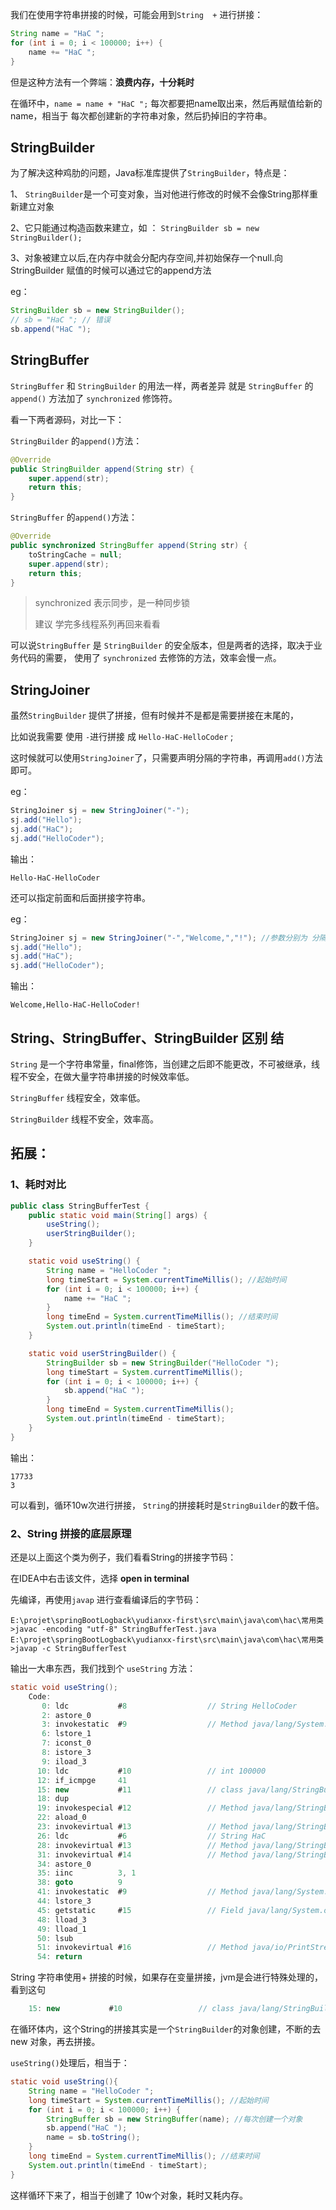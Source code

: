 我们在使用字符串拼接的时候，可能会用到`String  +` 进行拼接：

```java
String name = "HaC ";
for (int i = 0; i < 100000; i++) {
    name += "HaC ";
}
```
但是这种方法有一个弊端：**浪费内存，十分耗时**

在循环中，`name = name + "HaC ";` 每次都要把name取出来，然后再赋值给新的name，相当于 每次都创建新的字符串对象，然后扔掉旧的字符串。



## StringBuilder

为了解决这种鸡肋的问题，Java标准库提供了`StringBuilder`，特点是：

1、 `StringBuilder`是一个可变对象，当对他进行修改的时候不会像String那样重新建立对象

2、它只能通过构造函数来建立，如 ： `StringBuilder sb = new StringBuilder();`

3、对象被建立以后,在内存中就会分配内存空间,并初始保存一个null.向StringBuilder 赋值的时候可以通过它的append方法

eg：

```java
StringBuilder sb = new StringBuilder();
// sb = "HaC "; // 错误
sb.append("HaC ");
```



## StringBuffer

`StringBuffer` 和 `StringBuilder`  的用法一样，两者差异 就是 `StringBuffer`  的 `append()` 方法加了 `synchronized` 修饰符。

看一下两者源码，对比一下：

`StringBuilder`  的`append()`方法：

```java
@Override
public StringBuilder append(String str) {
    super.append(str);
    return this;
}
```

`StringBuffer`  的`append()`方法：

```java
@Override
public synchronized StringBuffer append(String str) {
    toStringCache = null;
    super.append(str);
    return this;
}
```

> synchronized 表示同步，是一种同步锁
>
> 建议 学完多线程系列再回来看看

可以说`StringBuffer`  是 `StringBuilder` 的安全版本，但是两者的选择，取决于业务代码的需要， 使用了 `synchronized`  去修饰的方法，效率会慢一点。



## StringJoiner

虽然`StringBuilder` 提供了拼接，但有时候并不是都是需要拼接在末尾的，

比如说我需要  使用 `-`进行拼接 成 `Hello-HaC-HelloCoder` ;

这时候就可以使用`StringJoiner`了，只需要声明分隔的字符串，再调用`add()`方法即可。

eg：

```java
StringJoiner sj = new StringJoiner("-");
sj.add("Hello");
sj.add("HaC");
sj.add("HelloCoder");
```

输出：

```
Hello-HaC-HelloCoder
```

还可以指定前面和后面拼接字符串。

eg：

```java
StringJoiner sj = new StringJoiner("-","Welcome,","!"); //参数分别为 分隔符、前、后
sj.add("Hello");
sj.add("HaC");
sj.add("HelloCoder");
```

输出：

```
Welcome,Hello-HaC-HelloCoder!
```



## String、StringBuffer、StringBuilder 区别 结

`String` 是一个字符串常量，final修饰，当创建之后即不能更改，不可被继承，线程不安全，在做大量字符串拼接的时候效率低。

`StringBuffer` 线程安全，效率低。

`StringBuilder` 线程不安全，效率高。



## 拓展：

### 1、耗时对比

```java
public class StringBufferTest {
    public static void main(String[] args) {
        useString();
        userStringBuilder();
    }

    static void useString() {
        String name = "HelloCoder ";
        long timeStart = System.currentTimeMillis(); //起始时间
        for (int i = 0; i < 100000; i++) {
            name += "HaC ";
        }
        long timeEnd = System.currentTimeMillis(); //结束时间
        System.out.println(timeEnd - timeStart);
    }

    static void userStringBuilder() {
        StringBuilder sb = new StringBuilder("HelloCoder ");
        long timeStart = System.currentTimeMillis();
        for (int i = 0; i < 100000; i++) {
            sb.append("HaC ");
        }
        long timeEnd = System.currentTimeMillis();
        System.out.println(timeEnd - timeStart);
    }
}
```

输出：

```
17733
3
```

可以看到，循环10w次进行拼接， `String`的拼接耗时是`StringBuilder`的数千倍。



### 2、String 拼接的底层原理

还是以上面这个类为例子，我们看看String的拼接字节码：

在IDEA中右击该文件，选择 **open in terminal**

先编译，再使用`javap` 进行查看编译后的字节码：

```shell
E:\projet\springBootLogback\yudianxx-first\src\main\java\com\hac\常用类>javac -encoding "utf-8" StringBufferTest.java
E:\projet\springBootLogback\yudianxx-first\src\main\java\com\hac\常用类>javap -c StringBufferTest
```

输出一大串东西，我们找到个 `useString` 方法：

```java
static void useString();
    Code:
       0: ldc           #8                  // String HelloCoder
       2: astore_0
       3: invokestatic  #9                  // Method java/lang/System.currentTimeMillis:()J
       6: lstore_1
       7: iconst_0
       8: istore_3
       9: iload_3
      10: ldc           #10                 // int 100000
      12: if_icmpge     41
      15: new           #11                 // class java/lang/StringBuilder
      18: dup
      19: invokespecial #12                 // Method java/lang/StringBuilder."<init>":()V
      22: aload_0
      23: invokevirtual #13                 // Method java/lang/StringBuilder.append:(Ljava/lang/String;)Ljava/lang/StringBuilder;
      26: ldc           #6                  // String HaC
      28: invokevirtual #13                 // Method java/lang/StringBuilder.append:(Ljava/lang/String;)Ljava/lang/StringBuilder;
      31: invokevirtual #14                 // Method java/lang/StringBuilder.toString:()Ljava/lang/String;
      34: astore_0
      35: iinc          3, 1
      38: goto          9
      41: invokestatic  #9                  // Method java/lang/System.currentTimeMillis:()J
      44: lstore_3
      45: getstatic     #15                 // Field java/lang/System.out:Ljava/io/PrintStream;
      48: lload_3
      49: lload_1
      50: lsub
      51: invokevirtual #16                 // Method java/io/PrintStream.println:(J)V
      54: return

```



String 字符串使用+ 拼接的时候，如果存在变量拼接，jvm是会进行特殊处理的，看到这句

```java
    15: new           #10                 // class java/lang/StringBuilder
```

在循环体内，这个String的拼接其实是一个`StringBuilder`的对象创建，不断的去new 对象，再去拼接。

`useString()`处理后，相当于：

```java
static void useString(){
    String name = "HelloCoder ";
    long timeStart = System.currentTimeMillis(); //起始时间
    for (int i = 0; i < 100000; i++) {
        StringBuffer sb = new StringBuffer(name); //每次创建一个对象
        sb.append("HaC ");
        name = sb.toString();
    }
    long timeEnd = System.currentTimeMillis(); //结束时间
    System.out.println(timeEnd - timeStart);
}
```

这样循环下来了，相当于创建了 10w个对象，耗时又耗内存。